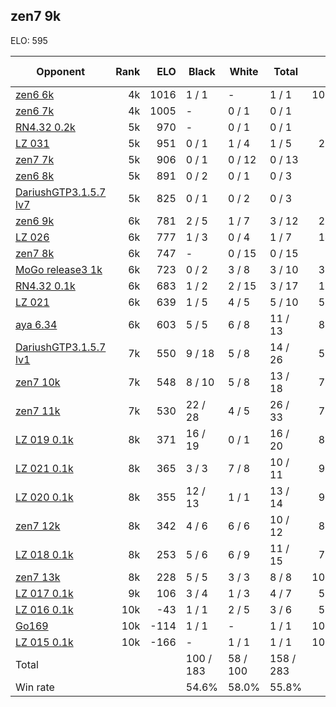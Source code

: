 ## zen7 9k ##

ELO: 595

Opponent | Rank | ELO | Black | White | Total | Win rate
---------|-----:|----:|-------|-------|-------|-------:
[zen6 6k](zen6%206k.md) | 4k | 1016 | 1 / 1 | - | 1 / 1 | 100.0%
[zen6 7k](zen6%207k.md) | 4k | 1005 | - | 0 / 1 | 0 / 1 | 0.0%
[RN4.32 0.2k](RN4.32%200.2k.md) | 5k | 970 | - | 0 / 1 | 0 / 1 | 0.0%
[LZ 031](LZ%20031.md) | 5k | 951 | 0 / 1 | 1 / 4 | 1 / 5 | 20.0%
[zen7 7k](zen7%207k.md) | 5k | 906 | 0 / 1 | 0 / 12 | 0 / 13 | 0.0%
[zen6 8k](zen6%208k.md) | 5k | 891 | 0 / 2 | 0 / 1 | 0 / 3 | 0.0%
[DariushGTP3.1.5.7 lv7](DariushGTP3.1.5.7%20lv7.md) | 5k | 825 | 0 / 1 | 0 / 2 | 0 / 3 | 0.0%
[zen6 9k](zen6%209k.md) | 6k | 781 | 2 / 5 | 1 / 7 | 3 / 12 | 25.0%
[LZ 026](LZ%20026.md) | 6k | 777 | 1 / 3 | 0 / 4 | 1 / 7 | 14.3%
[zen7 8k](zen7%208k.md) | 6k | 747 | - | 0 / 15 | 0 / 15 | 0.0%
[MoGo release3 1k](MoGo%20release3%201k.md) | 6k | 723 | 0 / 2 | 3 / 8 | 3 / 10 | 30.0%
[RN4.32 0.1k](RN4.32%200.1k.md) | 6k | 683 | 1 / 2 | 2 / 15 | 3 / 17 | 17.6%
[LZ 021](LZ%20021.md) | 6k | 639 | 1 / 5 | 4 / 5 | 5 / 10 | 50.0%
[aya 6.34](aya%206.34.md) | 6k | 603 | 5 / 5 | 6 / 8 | 11 / 13 | 84.6%
[DariushGTP3.1.5.7 lv1](DariushGTP3.1.5.7%20lv1.md) | 7k | 550 | 9 / 18 | 5 / 8 | 14 / 26 | 53.8%
[zen7 10k](zen7%2010k.md) | 7k | 548 | 8 / 10 | 5 / 8 | 13 / 18 | 72.2%
[zen7 11k](zen7%2011k.md) | 7k | 530 | 22 / 28 | 4 / 5 | 26 / 33 | 78.8%
[LZ 019 0.1k](LZ%20019%200.1k.md) | 8k | 371 | 16 / 19 | 0 / 1 | 16 / 20 | 80.0%
[LZ 021 0.1k](LZ%20021%200.1k.md) | 8k | 365 | 3 / 3 | 7 / 8 | 10 / 11 | 90.9%
[LZ 020 0.1k](LZ%20020%200.1k.md) | 8k | 355 | 12 / 13 | 1 / 1 | 13 / 14 | 92.9%
[zen7 12k](zen7%2012k.md) | 8k | 342 | 4 / 6 | 6 / 6 | 10 / 12 | 83.3%
[LZ 018 0.1k](LZ%20018%200.1k.md) | 8k | 253 | 5 / 6 | 6 / 9 | 11 / 15 | 73.3%
[zen7 13k](zen7%2013k.md) | 8k | 228 | 5 / 5 | 3 / 3 | 8 / 8 | 100.0%
[LZ 017 0.1k](LZ%20017%200.1k.md) | 9k | 106 | 3 / 4 | 1 / 3 | 4 / 7 | 57.1%
[LZ 016 0.1k](LZ%20016%200.1k.md) | 10k | -43 | 1 / 1 | 2 / 5 | 3 / 6 | 50.0%
[Go169](Go169.md) | 10k | -114 | 1 / 1 | - | 1 / 1 | 100.0%
[LZ 015 0.1k](LZ%20015%200.1k.md) | 10k | -166 | - | 1 / 1 | 1 / 1 | 100.0%
Total | | | 100 / 183 | 58 / 100 | 158 / 283 | 
Win rate| | | 54.6% | 58.0% | 55.8% | 
